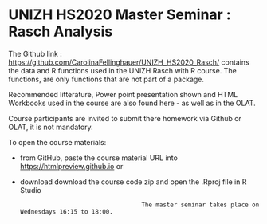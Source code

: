 # UNIZH HS2020 Master Seminar : Rasch Analysis
The Github link : https://github.com/CarolinaFellinghauer/UNIZH_HS2020_Rasch/ contains the data and R functions used in the UNIZH Rasch with R course. The functions, are only functions that are not part of a package.

Recommended litterature, Power point presentation shown and HTML Workbooks used in the course are also found here - as well as in the OLAT.

Course participants are invited to submit there homework via Github or OLAT, it is not mandatory.

To open the course materials:
- from GitHub, paste the course material URL into https://htmlpreview.github.io or
- download download the course code zip and open the .Rproj file in R Studio

                                        The master seminar takes place on Wednesdays 16:15 to 18:00.

